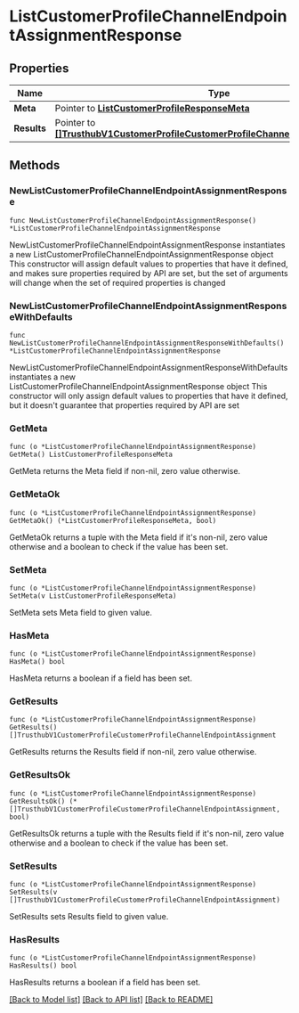 # ListCustomerProfileChannelEndpointAssignmentResponse

## Properties

Name | Type | Description | Notes
------------ | ------------- | ------------- | -------------
**Meta** | Pointer to [**ListCustomerProfileResponseMeta**](ListCustomerProfileResponse_meta.md) |  | [optional] 
**Results** | Pointer to [**[]TrusthubV1CustomerProfileCustomerProfileChannelEndpointAssignment**](TrusthubV1CustomerProfileCustomerProfileChannelEndpointAssignment.md) |  | [optional] 

## Methods

### NewListCustomerProfileChannelEndpointAssignmentResponse

`func NewListCustomerProfileChannelEndpointAssignmentResponse() *ListCustomerProfileChannelEndpointAssignmentResponse`

NewListCustomerProfileChannelEndpointAssignmentResponse instantiates a new ListCustomerProfileChannelEndpointAssignmentResponse object
This constructor will assign default values to properties that have it defined,
and makes sure properties required by API are set, but the set of arguments
will change when the set of required properties is changed

### NewListCustomerProfileChannelEndpointAssignmentResponseWithDefaults

`func NewListCustomerProfileChannelEndpointAssignmentResponseWithDefaults() *ListCustomerProfileChannelEndpointAssignmentResponse`

NewListCustomerProfileChannelEndpointAssignmentResponseWithDefaults instantiates a new ListCustomerProfileChannelEndpointAssignmentResponse object
This constructor will only assign default values to properties that have it defined,
but it doesn't guarantee that properties required by API are set

### GetMeta

`func (o *ListCustomerProfileChannelEndpointAssignmentResponse) GetMeta() ListCustomerProfileResponseMeta`

GetMeta returns the Meta field if non-nil, zero value otherwise.

### GetMetaOk

`func (o *ListCustomerProfileChannelEndpointAssignmentResponse) GetMetaOk() (*ListCustomerProfileResponseMeta, bool)`

GetMetaOk returns a tuple with the Meta field if it's non-nil, zero value otherwise
and a boolean to check if the value has been set.

### SetMeta

`func (o *ListCustomerProfileChannelEndpointAssignmentResponse) SetMeta(v ListCustomerProfileResponseMeta)`

SetMeta sets Meta field to given value.

### HasMeta

`func (o *ListCustomerProfileChannelEndpointAssignmentResponse) HasMeta() bool`

HasMeta returns a boolean if a field has been set.

### GetResults

`func (o *ListCustomerProfileChannelEndpointAssignmentResponse) GetResults() []TrusthubV1CustomerProfileCustomerProfileChannelEndpointAssignment`

GetResults returns the Results field if non-nil, zero value otherwise.

### GetResultsOk

`func (o *ListCustomerProfileChannelEndpointAssignmentResponse) GetResultsOk() (*[]TrusthubV1CustomerProfileCustomerProfileChannelEndpointAssignment, bool)`

GetResultsOk returns a tuple with the Results field if it's non-nil, zero value otherwise
and a boolean to check if the value has been set.

### SetResults

`func (o *ListCustomerProfileChannelEndpointAssignmentResponse) SetResults(v []TrusthubV1CustomerProfileCustomerProfileChannelEndpointAssignment)`

SetResults sets Results field to given value.

### HasResults

`func (o *ListCustomerProfileChannelEndpointAssignmentResponse) HasResults() bool`

HasResults returns a boolean if a field has been set.


[[Back to Model list]](../README.md#documentation-for-models) [[Back to API list]](../README.md#documentation-for-api-endpoints) [[Back to README]](../README.md)


